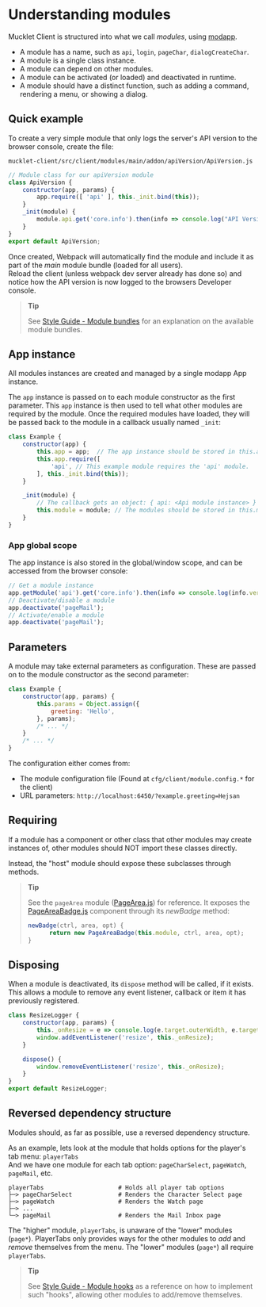 # Understanding modules

Mucklet Client is structured into what we call _modules_, using
[modapp](https://github.com/jirenius/modapp).

* A module has a name, such as `api`, `login`, `pageChar`, `dialogCreateChar`.
* A module is a single class instance.
* A module can depend on other modules.
* A module can be activated (or loaded) and deactivated in runtime.
* A module should have a distinct function, such as adding a command, rendering a menu, or showing a dialog.

## Quick example

To create a very simple module that only logs the server's API version to the
browser console, create the file:

`mucklet-client/src/client/modules/main/addon/apiVersion/ApiVersion.js`

```javascript
// Module class for our apiVersion module
class ApiVersion {
	constructor(app, params) {
		app.require([ 'api' ], this._init.bind(this));
	}
	_init(module) {
		module.api.get('core.info').then(info => console.log("API Version: ", info.version))
	}
}
export default ApiVersion;
```

Once created, Webpack will automatically find the module and include it as part
of the _main_  module bundle (loaded for all users).  
Reload the client (unless webpack dev server already has done so) and notice how
the API version is now logged to the browsers Developer console.

> **Tip**
>
> See [Style Guide - Module bundles](./style-guide.md#module-bundles) for an
> explanation on the available module bundles.

## App instance

All modules instances are created and managed by a single modapp App instance.

The `app` instance is passed on to each module constructor as the first parameter. This `app` instance is then used to tell what other modules are required by the module. Once the required modules have loaded, they will be passed back to the module in a callback usually named `_init`:

```javascript
class Example {
	constructor(app) {
		this.app = app;  // The app instance should be stored in this.app
		this.app.require([
			'api', // This example module requires the 'api' module.
		], this._init.bind(this));
	}

	_init(module) {
		// The callback gets an object: { api: <Api module instance> }
		this.module = module; // The modules should be stored in this.module
	}
}
```

### App global scope

The app instance is also stored in the global/window scope, and can be accessed
from the browser console:

```javascript
// Get a module instance
app.getModule('api').get('core.info').then(info => console.log(info.version));
// Deactivate/disable a module
app.deactivate('pageMail');
// Activate/enable a module
app.deactivate('pageMail');
```

## Parameters

A module may take external parameters as configuration.
These are passed on to the module constructor as the second parameter:
```javascript
class Example {
	constructor(app, params) {
		this.params = Object.assign({
			greeting: 'Hello',
		}, params);
		/* ... */
	}
	/* ... */
}
```

The configuration either comes from:
* The module configuration file (Found at `cfg/client/module.config.*` for the client)
* URL parameters: `http://localhost:6450/?example.greeting=Hejsan`

## Requiring

If a module has a component or other class that other modules may create
instances of, other modules should NOT import these classes directly.

Instead, the "host" module should expose these subclasses through methods.

> **Tip**
>
> See the `pageArea` module
> ([PageArea.js](../src/client/modules/main/pages/pageArea/PageArea.js)) for
> reference. It exposes the  [PageAreaBadge.js](../src/client/modules/main/pages/pageArea/PageAreaBadge.js) component through its _newBadge_ method:
> ```javascript
> newBadge(ctrl, area, opt) {
>		return new PageAreaBadge(this.module, ctrl, area, opt);
> }
> ```


## Disposing

When a module is deactivated, its `dispose` method will be called, if it exists.
This allows a module to remove any event listener, callback or item it has
previously registered.

```javascript
class ResizeLogger {
	constructor(app, params) {
		this._onResize = e => console.log(e.target.outerWidth, e.target.outerHeight);
		window.addEventListener('resize', this._onResize);
	}

	dispose() {
		window.removeEventListener('resize', this._onResize);
	}
}
export default ResizeLogger;
```

## Reversed dependency structure

Modules should, as far as possible, use a reversed dependency structure.

As an example, lets look at the module that holds options for the player's tab menu: `playerTabs`  
And we have one module for each tab option: `pageCharSelect`, `pageWatch`, `pageMail`, etc.

    playerTabs                     # Holds all player tab options
    ├─> pageCharSelect             # Renders the Character Select page
    ├─> pageWatch                  # Renders the Watch page
    ├─> ...
    └─> pageMail                   # Renders the Mail Inbox page

The "higher" module, `playerTabs`, is unaware of the "lower" modules (`page*`).
PlayerTabs only provides ways for the other modules to _add_ and _remove_
themselves from the menu. The "lower" modules (`page*`) all require
`playerTabs`.

> **Tip**
>
> See [Style Guide - Module hooks](./style-guide.md#module-hooks) as a reference
> on how to implement such "hooks", allowing other modules to add/remove
> themselves.
